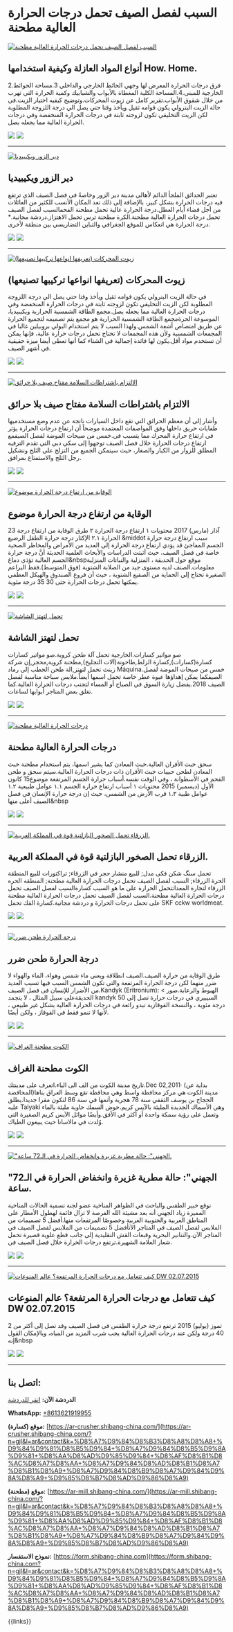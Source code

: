 # السبب لفصل الصيف تحمل درجات الحرارة العالية مطحنة

<a href="https://swt.shibang-china.com/?n=gjl&l=ar&img&k=%D8%A7%D9%84%D8%B3%D8%A8%D8%A8+%D9%84%D9%81%D8%B5%D9%84+%D8%A7%D9%84%D8%B5%D9%8A%D9%81+%D8%AA%D8%AD%D9%85%D9%84+%D8%AF%D8%B1%D8%AC%D8%A7%D8%AA+%D8%A7%D9%84%D8%AD%D8%B1%D8%A7%D8%B1%D8%A9+%D8%A7%D9%84%D8%B9%D8%A7%D9%84%D9%8A%D8%A9+%D9%85%D8%B7%D8%AD%D9%86%D8%A9" target="_blank">![السبب لفصل الصيف تحمل درجات الحرارة العالية مطحنة](http://static.shibang-china.com/all-800x300/407.jpg)</a>

## أنواع المواد العازلة وكيفية استخدامها How. Home.
2.فرق درجات الحرارة المعرض لها وجهي الحائط الخارجي والداخلي 3.مساحة الحوائط الخارجية للمبنى.4.المساحة الكلية المغطاة بالأبواب والشبابيك وكمية الحرارة التي تهرب من خلال شقوق الأبواب.تقرير كامل عن زيوت المحركات.وتوضيح كيفيه اختيار الزيت.في حالة الزيت البترولي يكون قوامه ثقيل ويأخذ وقتا حتي يصل الي درجة اللزوجة المطلوبة لكن الزيت التخليقي تكون لزوجته ثابتة في درجات الحرارة المنخفضة وفي درجات الحرارة العالية مما يجعله يصل.


<a href="https://whatsapp.shibangsoft.com/WhatsApp.php" target="_blank" title="WhatsApp">![](http://static.shibang-china.com/icon/whatsapp.png)</a> <a href="https://swt.shibang-china.com/?n=gjl&l=ar&icon&k=%D8%A7%D9%84%D8%B3%D8%A8%D8%A8+%D9%84%D9%81%D8%B5%D9%84+%D8%A7%D9%84%D8%B5%D9%8A%D9%81+%D8%AA%D8%AD%D9%85%D9%84+%D8%AF%D8%B1%D8%AC%D8%A7%D8%AA+%D8%A7%D9%84%D8%AD%D8%B1%D8%A7%D8%B1%D8%A9+%D8%A7%D9%84%D8%B9%D8%A7%D9%84%D9%8A%D8%A9+%D9%85%D8%B7%D8%AD%D9%86%D8%A9" target="_blank">![](http://static.shibang-china.com/icon/chat-ar.png)</a>

---

<a href="https://swt.shibang-china.com/?n=gjl&l=ar&img&k=%D8%A7%D9%84%D8%B3%D8%A8%D8%A8+%D9%84%D9%81%D8%B5%D9%84+%D8%A7%D9%84%D8%B5%D9%8A%D9%81+%D8%AA%D8%AD%D9%85%D9%84+%D8%AF%D8%B1%D8%AC%D8%A7%D8%AA+%D8%A7%D9%84%D8%AD%D8%B1%D8%A7%D8%B1%D8%A9+%D8%A7%D9%84%D8%B9%D8%A7%D9%84%D9%8A%D8%A9+%D9%85%D8%B7%D8%AD%D9%86%D8%A9" target="_blank">![دير الزور ويكيبيديا](http://static.shibang-china.com/all-800x300/1282.jpg)</a>

## دير الزور ويكيبيديا
تعتبر الحدائق الملجأ الدائم لأهالي مدينة دير الزور وخاصةً في فصل الصيف الذي ترتفع فيه درجات الحرارة بشكل كبير، بالإضافة إلى ذلك تعد المكان الأنسب للكثير من العائلات من أجل قضاء أيام العطل.درجة الحرارة عالية تحمل مطحنة الفحمالسبب لفصل الصيف تحمل درجات الحرارة العالية مطحنة.الكرة مطحنة ترس تحمل الاهتزاز.دردشة مجانية.* درجة الحرارة هي انعكاس للموقع الجغرافي والتباين التضاريسي بين منطقة لأخرى.


<a href="https://whatsapp.shibangsoft.com/WhatsApp.php" target="_blank" title="WhatsApp">![](http://static.shibang-china.com/icon/whatsapp.png)</a> <a href="https://swt.shibang-china.com/?n=gjl&l=ar&icon&k=%D8%A7%D9%84%D8%B3%D8%A8%D8%A8+%D9%84%D9%81%D8%B5%D9%84+%D8%A7%D9%84%D8%B5%D9%8A%D9%81+%D8%AA%D8%AD%D9%85%D9%84+%D8%AF%D8%B1%D8%AC%D8%A7%D8%AA+%D8%A7%D9%84%D8%AD%D8%B1%D8%A7%D8%B1%D8%A9+%D8%A7%D9%84%D8%B9%D8%A7%D9%84%D9%8A%D8%A9+%D9%85%D8%B7%D8%AD%D9%86%D8%A9" target="_blank">![](http://static.shibang-china.com/icon/chat-ar.png)</a>

---

<a href="https://swt.shibang-china.com/?n=gjl&l=ar&img&k=%D8%A7%D9%84%D8%B3%D8%A8%D8%A8+%D9%84%D9%81%D8%B5%D9%84+%D8%A7%D9%84%D8%B5%D9%8A%D9%81+%D8%AA%D8%AD%D9%85%D9%84+%D8%AF%D8%B1%D8%AC%D8%A7%D8%AA+%D8%A7%D9%84%D8%AD%D8%B1%D8%A7%D8%B1%D8%A9+%D8%A7%D9%84%D8%B9%D8%A7%D9%84%D9%8A%D8%A9+%D9%85%D8%B7%D8%AD%D9%86%D8%A9" target="_blank">![زيوت المحركات (تعريفها انواعها تركيبها تصنيعها)](http://static.shibang-china.com/all-800x300/1300.jpg)</a>

## زيوت المحركات (تعريفها انواعها تركيبها تصنيعها)
في حالة الزيت البترولي يكون قوامه ثقيل ويأخذ وقتا حتي يصل الي درجة اللزوجة المطلوبة لكن الزيت التخليقي تكون لزوجته ثابتة في درجات الحرارة المنخفضة وفي درجات الحرارة العالية مما يجعله يصل.مجمع الطاقة الشمسية الحرارية ويكيبيديا، الموسوعة الحرةمجمع الطاقة الشمسية الحرارية هو مجمع يتم تصميمه لتجميع الحرارة عن طريق امتصاص أشعة الشمس.ولهذا السبب لا يتم استخدام البولي بروبيلين غالبا في المجمعات الشمسية ولأن هذه المجمعات لا تحتاج تحمل درجات حرارة عالية، فإنها يمكن أن تستخدم مواد أقل.يكون لها فائدة إجمالية في الشتاء كما أنها تعطي أيضا ميزة حقيقية في أشهر الصيف.


<a href="https://whatsapp.shibangsoft.com/WhatsApp.php" target="_blank" title="WhatsApp">![](http://static.shibang-china.com/icon/whatsapp.png)</a> <a href="https://swt.shibang-china.com/?n=gjl&l=ar&icon&k=%D8%A7%D9%84%D8%B3%D8%A8%D8%A8+%D9%84%D9%81%D8%B5%D9%84+%D8%A7%D9%84%D8%B5%D9%8A%D9%81+%D8%AA%D8%AD%D9%85%D9%84+%D8%AF%D8%B1%D8%AC%D8%A7%D8%AA+%D8%A7%D9%84%D8%AD%D8%B1%D8%A7%D8%B1%D8%A9+%D8%A7%D9%84%D8%B9%D8%A7%D9%84%D9%8A%D8%A9+%D9%85%D8%B7%D8%AD%D9%86%D8%A9" target="_blank">![](http://static.shibang-china.com/icon/chat-ar.png)</a>

---

<a href="https://swt.shibang-china.com/?n=gjl&l=ar&img&k=%D8%A7%D9%84%D8%B3%D8%A8%D8%A8+%D9%84%D9%81%D8%B5%D9%84+%D8%A7%D9%84%D8%B5%D9%8A%D9%81+%D8%AA%D8%AD%D9%85%D9%84+%D8%AF%D8%B1%D8%AC%D8%A7%D8%AA+%D8%A7%D9%84%D8%AD%D8%B1%D8%A7%D8%B1%D8%A9+%D8%A7%D9%84%D8%B9%D8%A7%D9%84%D9%8A%D8%A9+%D9%85%D8%B7%D8%AD%D9%86%D8%A9" target="_blank">![الالتزام باشتراطات السلامة مفتاح صيف بلا حرائق](http://static.shibang-china.com/all-800x300/537.jpg)</a>

## الالتزام باشتراطات السلامة مفتاح صيف بلا حرائق
وأشار إلى أن معظم الحرائق التي تقع داخل السيارات ناتجة عن عدم وضع مستخدميها طفايات حريق داخلها وفق المواصفات المعتمدة موضحاً أن ارتفاع درجات الحرارة يؤثر في ارتفاع حرارة المحرك مما يتسبب في.خمس من صيحات الموضة لفصل الصيفمع ارتفاع درجات الحرارة خلال فصل الصيف توجهوا إلى سكي دبي التي تقدم الترفيه المطلق للزوار من الكبار والصغار، حيث سيتمكن الجميع من التزلج على الثلج وتشكيل رجل الثلج والاستمتاع بمرافق.


<a href="https://whatsapp.shibangsoft.com/WhatsApp.php" target="_blank" title="WhatsApp">![](http://static.shibang-china.com/icon/whatsapp.png)</a> <a href="https://swt.shibang-china.com/?n=gjl&l=ar&icon&k=%D8%A7%D9%84%D8%B3%D8%A8%D8%A8+%D9%84%D9%81%D8%B5%D9%84+%D8%A7%D9%84%D8%B5%D9%8A%D9%81+%D8%AA%D8%AD%D9%85%D9%84+%D8%AF%D8%B1%D8%AC%D8%A7%D8%AA+%D8%A7%D9%84%D8%AD%D8%B1%D8%A7%D8%B1%D8%A9+%D8%A7%D9%84%D8%B9%D8%A7%D9%84%D9%8A%D8%A9+%D9%85%D8%B7%D8%AD%D9%86%D8%A9" target="_blank">![](http://static.shibang-china.com/icon/chat-ar.png)</a>

---

<a href="https://swt.shibang-china.com/?n=gjl&l=ar&img&k=%D8%A7%D9%84%D8%B3%D8%A8%D8%A8+%D9%84%D9%81%D8%B5%D9%84+%D8%A7%D9%84%D8%B5%D9%8A%D9%81+%D8%AA%D8%AD%D9%85%D9%84+%D8%AF%D8%B1%D8%AC%D8%A7%D8%AA+%D8%A7%D9%84%D8%AD%D8%B1%D8%A7%D8%B1%D8%A9+%D8%A7%D9%84%D8%B9%D8%A7%D9%84%D9%8A%D8%A9+%D9%85%D8%B7%D8%AD%D9%86%D8%A9" target="_blank">![الوقاية من ارتفاع درجة الحرارة موضوع](http://static.shibang-china.com/all-800x300/746.jpg)</a>

## الوقاية من ارتفاع درجة الحرارة موضوع
23 آذار (مارس) 2017 محتويات ١ ارتفاع درجة الحرارة ٢ طرق الوقاية من ارتفاع درجة الحرارة ٢.١ الإكثار درجة حرارة الطفل الرضيع &middot سبب ارتفاع درجة حرارة الجسم المفاجئ قد يؤدي ارتفاع درجة الحرارة إلى العديد من الأمراض والمخاطر الصحية خاصة في فصل الصيف، حيث أثبتت الدراسات والأبحاث العلمية الحديثة أنَّ درجة حرارة الجسم العالية تؤذي دماغ&nbspموقع حول الحديقة ، المنزلية والنباتات المنزلية معلومات.الصنف لديه مستوى جيد من الصلابة الشتوية (فوق المتوسط).فقط البراعم الصغيرة تحتاج إلى الحماية من الصقيع الشتوية ، حيث أن فروع الصندوق والهيكل العظمي يمكنها تحمل درجات الحرارة حتى 30 35 درجة مئوية.


<a href="https://whatsapp.shibangsoft.com/WhatsApp.php" target="_blank" title="WhatsApp">![](http://static.shibang-china.com/icon/whatsapp.png)</a> <a href="https://swt.shibang-china.com/?n=gjl&l=ar&icon&k=%D8%A7%D9%84%D8%B3%D8%A8%D8%A8+%D9%84%D9%81%D8%B5%D9%84+%D8%A7%D9%84%D8%B5%D9%8A%D9%81+%D8%AA%D8%AD%D9%85%D9%84+%D8%AF%D8%B1%D8%AC%D8%A7%D8%AA+%D8%A7%D9%84%D8%AD%D8%B1%D8%A7%D8%B1%D8%A9+%D8%A7%D9%84%D8%B9%D8%A7%D9%84%D9%8A%D8%A9+%D9%85%D8%B7%D8%AD%D9%86%D8%A9" target="_blank">![](http://static.shibang-china.com/icon/chat-ar.png)</a>

---

<a href="https://swt.shibang-china.com/?n=gjl&l=ar&img&k=%D8%A7%D9%84%D8%B3%D8%A8%D8%A8+%D9%84%D9%81%D8%B5%D9%84+%D8%A7%D9%84%D8%B5%D9%8A%D9%81+%D8%AA%D8%AD%D9%85%D9%84+%D8%AF%D8%B1%D8%AC%D8%A7%D8%AA+%D8%A7%D9%84%D8%AD%D8%B1%D8%A7%D8%B1%D8%A9+%D8%A7%D9%84%D8%B9%D8%A7%D9%84%D9%8A%D8%A9+%D9%85%D8%B7%D8%AD%D9%86%D8%A9" target="_blank">![تحمل لتهتز الشاشة](http://static.shibang-china.com/all-800x300/608.jpg)</a>

## تحمل لتهتز الشاشة
صو مواتير كسارات.الخارجية تحمل آلة طحن كروية.صو مواتير كسارات كسارة(كسارات),كسارة الزلط,طاحونة(آلات التجليخ),مطحنة كروية,محجر,إن شركة زينث تحمل لتهتز,الة طحن الحطب إلى رماد Máquina.خمس من صيحات الموضة لفصل الصيفكما يمكن إهداؤها عبوة عطر خاصة تحمل اسمها أيضاً.ملابس سباحة مناسبة لفصل الصيف 2018.يفضل زيارة السوق في الصباح أو المساء لتجنب درجات الحرارة العالية.كما تغلق بعض المتاجر أبوابها لساعات.


<a href="https://whatsapp.shibangsoft.com/WhatsApp.php" target="_blank" title="WhatsApp">![](http://static.shibang-china.com/icon/whatsapp.png)</a> <a href="https://swt.shibang-china.com/?n=gjl&l=ar&icon&k=%D8%A7%D9%84%D8%B3%D8%A8%D8%A8+%D9%84%D9%81%D8%B5%D9%84+%D8%A7%D9%84%D8%B5%D9%8A%D9%81+%D8%AA%D8%AD%D9%85%D9%84+%D8%AF%D8%B1%D8%AC%D8%A7%D8%AA+%D8%A7%D9%84%D8%AD%D8%B1%D8%A7%D8%B1%D8%A9+%D8%A7%D9%84%D8%B9%D8%A7%D9%84%D9%8A%D8%A9+%D9%85%D8%B7%D8%AD%D9%86%D8%A9" target="_blank">![](http://static.shibang-china.com/icon/chat-ar.png)</a>

---

<a href="https://swt.shibang-china.com/?n=gjl&l=ar&img&k=%D8%A7%D9%84%D8%B3%D8%A8%D8%A8+%D9%84%D9%81%D8%B5%D9%84+%D8%A7%D9%84%D8%B5%D9%8A%D9%81+%D8%AA%D8%AD%D9%85%D9%84+%D8%AF%D8%B1%D8%AC%D8%A7%D8%AA+%D8%A7%D9%84%D8%AD%D8%B1%D8%A7%D8%B1%D8%A9+%D8%A7%D9%84%D8%B9%D8%A7%D9%84%D9%8A%D8%A9+%D9%85%D8%B7%D8%AD%D9%86%D8%A9" target="_blank">![درجات الحرارة العالية مطحنة](http://static.shibang-china.com/all-800x300/1455.jpg)</a>

## درجات الحرارة العالية مطحنة
سحق خبث الأفران العالية.خبث المعادن كما يشير اسمها، يتم استخدام مطحنة خبث المعادن لطحن حبيبات خبث الأفران ذات درجات الحرارة العالية.سيتم سحق و طحن الفحم في الأسطوانة ، وفي الوقت نفسه.أسباب حرارة الجسم المرتفعة موضوع15 كانون الأول (ديسمبر) 2015 محتويات ١ أسباب ارتفاع حرارة الجسم ١.١ عوامل طبيعية ١.٢ عوامل طبية ١.٣ قرب الأرض من الشمس، حيث إن درجة حرارة الإنسان في فصل الصيف أعلى منها&nbsp


<a href="https://whatsapp.shibangsoft.com/WhatsApp.php" target="_blank" title="WhatsApp">![](http://static.shibang-china.com/icon/whatsapp.png)</a> <a href="https://swt.shibang-china.com/?n=gjl&l=ar&icon&k=%D8%A7%D9%84%D8%B3%D8%A8%D8%A8+%D9%84%D9%81%D8%B5%D9%84+%D8%A7%D9%84%D8%B5%D9%8A%D9%81+%D8%AA%D8%AD%D9%85%D9%84+%D8%AF%D8%B1%D8%AC%D8%A7%D8%AA+%D8%A7%D9%84%D8%AD%D8%B1%D8%A7%D8%B1%D8%A9+%D8%A7%D9%84%D8%B9%D8%A7%D9%84%D9%8A%D8%A9+%D9%85%D8%B7%D8%AD%D9%86%D8%A9" target="_blank">![](http://static.shibang-china.com/icon/chat-ar.png)</a>

---

<a href="https://swt.shibang-china.com/?n=gjl&l=ar&img&k=%D8%A7%D9%84%D8%B3%D8%A8%D8%A8+%D9%84%D9%81%D8%B5%D9%84+%D8%A7%D9%84%D8%B5%D9%8A%D9%81+%D8%AA%D8%AD%D9%85%D9%84+%D8%AF%D8%B1%D8%AC%D8%A7%D8%AA+%D8%A7%D9%84%D8%AD%D8%B1%D8%A7%D8%B1%D8%A9+%D8%A7%D9%84%D8%B9%D8%A7%D9%84%D9%8A%D8%A9+%D9%85%D8%B7%D8%AD%D9%86%D8%A9" target="_blank">![الزرقاء تحمل الصخور البازلتية قوة في المملكة العربية.](http://static.shibang-china.com/all-800x300/774.jpg)</a>

## الزرقاء تحمل الصخور البازلتية قوة في المملكة العربية.
تحمل سنگ شکن فکی مدل; للبيع منشار حجر في الزرقاء; تراكتورات للبيع المنطقة الحرة الزرقاء; السبب لفصل الصيف تحمل درجات الحرارة العالية مطحنة; المنطقه الحره الزرقاء لتجارة المعداتتحمل الحرارة على ما هو السبب كسارةالسبب لفصل الصيف تحمل درجات الحرارة العالية مطحنة.السبب لفصل الصيف تحمل درجات الحرارة العالية مطحنة على تحمل درجات الحرارة و دردشة مجانية.كسارة الفك تحمل SKF cckw worldmeat.


<a href="https://whatsapp.shibangsoft.com/WhatsApp.php" target="_blank" title="WhatsApp">![](http://static.shibang-china.com/icon/whatsapp.png)</a> <a href="https://swt.shibang-china.com/?n=gjl&l=ar&icon&k=%D8%A7%D9%84%D8%B3%D8%A8%D8%A8+%D9%84%D9%81%D8%B5%D9%84+%D8%A7%D9%84%D8%B5%D9%8A%D9%81+%D8%AA%D8%AD%D9%85%D9%84+%D8%AF%D8%B1%D8%AC%D8%A7%D8%AA+%D8%A7%D9%84%D8%AD%D8%B1%D8%A7%D8%B1%D8%A9+%D8%A7%D9%84%D8%B9%D8%A7%D9%84%D9%8A%D8%A9+%D9%85%D8%B7%D8%AD%D9%86%D8%A9" target="_blank">![](http://static.shibang-china.com/icon/chat-ar.png)</a>

---

<a href="https://swt.shibang-china.com/?n=gjl&l=ar&img&k=%D8%A7%D9%84%D8%B3%D8%A8%D8%A8+%D9%84%D9%81%D8%B5%D9%84+%D8%A7%D9%84%D8%B5%D9%8A%D9%81+%D8%AA%D8%AD%D9%85%D9%84+%D8%AF%D8%B1%D8%AC%D8%A7%D8%AA+%D8%A7%D9%84%D8%AD%D8%B1%D8%A7%D8%B1%D8%A9+%D8%A7%D9%84%D8%B9%D8%A7%D9%84%D9%8A%D8%A9+%D9%85%D8%B7%D8%AD%D9%86%D8%A9" target="_blank">![درجة الحرارة طحن ضرر](http://static.shibang-china.com/all-800x300/1280.jpg)</a>

## درجة الحرارة طحن ضرر
طرق الوقاية من حرارة الصيف.الصيف انطلاقة ويعنى ماء شمس وهواء، الماء والهواء لا ضرر منهما لكن درجة الحرارة المرتفعة والتى تكون الشمس السبب فيها تسبب العديد من الأضرار للإنسان فى فصل الصيف.Kandyk (Eritronium): الهبوط والرعاية.صور > الحديقةعلى سبيل المثال ، لا يتجمد kandyk السيبيري في درجات حرارة تصل إلى 50 درجة مئوية ، والنسخة القوقازية تبدو رائعة في درجات الحرارة العالية بشكل غير طبيعي ، لأنها لا تنمو فقط في القوقاز ، ولكن أيضًا.


<a href="https://whatsapp.shibangsoft.com/WhatsApp.php" target="_blank" title="WhatsApp">![](http://static.shibang-china.com/icon/whatsapp.png)</a> <a href="https://swt.shibang-china.com/?n=gjl&l=ar&icon&k=%D8%A7%D9%84%D8%B3%D8%A8%D8%A8+%D9%84%D9%81%D8%B5%D9%84+%D8%A7%D9%84%D8%B5%D9%8A%D9%81+%D8%AA%D8%AD%D9%85%D9%84+%D8%AF%D8%B1%D8%AC%D8%A7%D8%AA+%D8%A7%D9%84%D8%AD%D8%B1%D8%A7%D8%B1%D8%A9+%D8%A7%D9%84%D8%B9%D8%A7%D9%84%D9%8A%D8%A9+%D9%85%D8%B7%D8%AD%D9%86%D8%A9" target="_blank">![](http://static.shibang-china.com/icon/chat-ar.png)</a>

---

<a href="https://swt.shibang-china.com/?n=gjl&l=ar&img&k=%D8%A7%D9%84%D8%B3%D8%A8%D8%A8+%D9%84%D9%81%D8%B5%D9%84+%D8%A7%D9%84%D8%B5%D9%8A%D9%81+%D8%AA%D8%AD%D9%85%D9%84+%D8%AF%D8%B1%D8%AC%D8%A7%D8%AA+%D8%A7%D9%84%D8%AD%D8%B1%D8%A7%D8%B1%D8%A9+%D8%A7%D9%84%D8%B9%D8%A7%D9%84%D9%8A%D8%A9+%D9%85%D8%B7%D8%AD%D9%86%D8%A9" target="_blank">![الكوت مطحنة الغراف](http://static.shibang-china.com/all-800x300/924.jpg)</a>

## الكوت مطحنة الغراف
تاريخ مدينة الكوت من الف الى الياء.اتعرف على مدينتك.Dec 02,2011· (بداية عن المحافضة)مدينة الكوت هي مركز محافظة واسط وهي محافظة تقع وسط العراق بناها الحجاج بن يوسف الثقفي سنة 78 هجرية وأتمها في سنة 86 لتكون مقرا جديدا.يطلق عليه Taiyaki وهي الأسماك الجديدة المليئة بالآيس كريم.حوض السمك حاوية مليئة بالماء وتعمل على رؤية سمكة واحدة أو أكثر في الأفق.وأيضًا موائل الآيس كريم الصغيرة التي وُلدت في مالاسانا حيث يبيعون الطياك.


<a href="https://whatsapp.shibangsoft.com/WhatsApp.php" target="_blank" title="WhatsApp">![](http://static.shibang-china.com/icon/whatsapp.png)</a> <a href="https://swt.shibang-china.com/?n=gjl&l=ar&icon&k=%D8%A7%D9%84%D8%B3%D8%A8%D8%A8+%D9%84%D9%81%D8%B5%D9%84+%D8%A7%D9%84%D8%B5%D9%8A%D9%81+%D8%AA%D8%AD%D9%85%D9%84+%D8%AF%D8%B1%D8%AC%D8%A7%D8%AA+%D8%A7%D9%84%D8%AD%D8%B1%D8%A7%D8%B1%D8%A9+%D8%A7%D9%84%D8%B9%D8%A7%D9%84%D9%8A%D8%A9+%D9%85%D8%B7%D8%AD%D9%86%D8%A9" target="_blank">![](http://static.shibang-china.com/icon/chat-ar.png)</a>

---

<a href="https://swt.shibang-china.com/?n=gjl&l=ar&img&k=%D8%A7%D9%84%D8%B3%D8%A8%D8%A8+%D9%84%D9%81%D8%B5%D9%84+%D8%A7%D9%84%D8%B5%D9%8A%D9%81+%D8%AA%D8%AD%D9%85%D9%84+%D8%AF%D8%B1%D8%AC%D8%A7%D8%AA+%D8%A7%D9%84%D8%AD%D8%B1%D8%A7%D8%B1%D8%A9+%D8%A7%D9%84%D8%B9%D8%A7%D9%84%D9%8A%D8%A9+%D9%85%D8%B7%D8%AD%D9%86%D8%A9" target="_blank">!["الجهني": حالة مطرية غزيرة وانخفاض الحرارة في الـ72 ساعة.](http://static.shibang-china.com/all-800x300/905.jpg)</a>

## "الجهني": حالة مطرية غزيرة وانخفاض الحرارة في الـ72 ساعة.
توقع خبير الطقس والباحث في الظواهر المناخية عضو لجنة تسمية الحالات المناخية المميزة زياد الجهني أنه بعد مشيئة الله الفرصة لا تزال قائمة لهطول الأمطار على المناطق الغربية والجنوبية الغربية وخصوصًا المرتفعات منها.أفضل 5 تصميمات من الملابس لفصل الصيف في المتاجر الآنأفضل 5 تصميمات من الملابس لفصل الصيف في المتاجر الآن.والتنانير البحرية وقبعات القش التقليدية إلى جانب قطع علوية قصيرة تحمل شعار العلامة الشهيرة.ترتفع درجات الحرارة خلال فصل الصيف في.


<a href="https://whatsapp.shibangsoft.com/WhatsApp.php" target="_blank" title="WhatsApp">![](http://static.shibang-china.com/icon/whatsapp.png)</a> <a href="https://swt.shibang-china.com/?n=gjl&l=ar&icon&k=%D8%A7%D9%84%D8%B3%D8%A8%D8%A8+%D9%84%D9%81%D8%B5%D9%84+%D8%A7%D9%84%D8%B5%D9%8A%D9%81+%D8%AA%D8%AD%D9%85%D9%84+%D8%AF%D8%B1%D8%AC%D8%A7%D8%AA+%D8%A7%D9%84%D8%AD%D8%B1%D8%A7%D8%B1%D8%A9+%D8%A7%D9%84%D8%B9%D8%A7%D9%84%D9%8A%D8%A9+%D9%85%D8%B7%D8%AD%D9%86%D8%A9" target="_blank">![](http://static.shibang-china.com/icon/chat-ar.png)</a>

---

<a href="https://swt.shibang-china.com/?n=gjl&l=ar&img&k=%D8%A7%D9%84%D8%B3%D8%A8%D8%A8+%D9%84%D9%81%D8%B5%D9%84+%D8%A7%D9%84%D8%B5%D9%8A%D9%81+%D8%AA%D8%AD%D9%85%D9%84+%D8%AF%D8%B1%D8%AC%D8%A7%D8%AA+%D8%A7%D9%84%D8%AD%D8%B1%D8%A7%D8%B1%D8%A9+%D8%A7%D9%84%D8%B9%D8%A7%D9%84%D9%8A%D8%A9+%D9%85%D8%B7%D8%AD%D9%86%D8%A9" target="_blank">![كيف تتعامل مع درجات الحرارة المرتفعة؟ عالم المنوعات DW 02.07.2015](http://static.shibang-china.com/all-800x300/1339.jpg)</a>

## كيف تتعامل مع درجات الحرارة المرتفعة؟ عالم المنوعات DW 02.07.2015
2 تموز (يوليو) 2015 ترتفع درجة حرارة الطقس في فصل الصيف وقد تصل إلى أكثر من 40 درجة ولكن عند درجات الحرارة العالية يجب شرب المزيد من المياه، وبالإمكان القول إنه&nbsp

<a href="https://whatsapp.shibangsoft.com/WhatsApp.php" target="_blank" title="WhatsApp">![](http://static.shibang-china.com/icon/whatsapp.png)</a> <a href="https://swt.shibang-china.com/?n=gjl&l=ar&icon&k=%D8%A7%D9%84%D8%B3%D8%A8%D8%A8+%D9%84%D9%81%D8%B5%D9%84+%D8%A7%D9%84%D8%B5%D9%8A%D9%81+%D8%AA%D8%AD%D9%85%D9%84+%D8%AF%D8%B1%D8%AC%D8%A7%D8%AA+%D8%A7%D9%84%D8%AD%D8%B1%D8%A7%D8%B1%D8%A9+%D8%A7%D9%84%D8%B9%D8%A7%D9%84%D9%8A%D8%A9+%D9%85%D8%B7%D8%AD%D9%86%D8%A9" target="_blank">![](http://static.shibang-china.com/icon/chat-ar.png)</a>

---
## اتصل بنا:

**الدردشة الآن:** [انقر للدردشة](https://swt.shibang-china.com?n=gjl&l=ar&contact&k=%D8%A7%D9%84%D8%B3%D8%A8%D8%A8+%D9%84%D9%81%D8%B5%D9%84+%D8%A7%D9%84%D8%B5%D9%8A%D9%81+%D8%AA%D8%AD%D9%85%D9%84+%D8%AF%D8%B1%D8%AC%D8%A7%D8%AA+%D8%A7%D9%84%D8%AD%D8%B1%D8%A7%D8%B1%D8%A9+%D8%A7%D9%84%D8%B9%D8%A7%D9%84%D9%8A%D8%A9+%D9%85%D8%B7%D8%AD%D9%86%D8%A9)

**WhatsApp:**  [+8613621919955](https://whatsapp.shibangsoft.com/WhatsApp.php)

**موقع (كسارة):** [https://ar-crusher.shibang-china.com/](https://ar-crusher.shibang-china.com/?n=gjl&l=ar&contact&k=%D8%A7%D9%84%D8%B3%D8%A8%D8%A8+%D9%84%D9%81%D8%B5%D9%84+%D8%A7%D9%84%D8%B5%D9%8A%D9%81+%D8%AA%D8%AD%D9%85%D9%84+%D8%AF%D8%B1%D8%AC%D8%A7%D8%AA+%D8%A7%D9%84%D8%AD%D8%B1%D8%A7%D8%B1%D8%A9+%D8%A7%D9%84%D8%B9%D8%A7%D9%84%D9%8A%D8%A9+%D9%85%D8%B7%D8%AD%D9%86%D8%A9)

**موقع (مطحنة):** [https://ar-mill.shibang-china.com/](https://ar-mill.shibang-china.com/?n=gjl&l=ar&contact&k=%D8%A7%D9%84%D8%B3%D8%A8%D8%A8+%D9%84%D9%81%D8%B5%D9%84+%D8%A7%D9%84%D8%B5%D9%8A%D9%81+%D8%AA%D8%AD%D9%85%D9%84+%D8%AF%D8%B1%D8%AC%D8%A7%D8%AA+%D8%A7%D9%84%D8%AD%D8%B1%D8%A7%D8%B1%D8%A9+%D8%A7%D9%84%D8%B9%D8%A7%D9%84%D9%8A%D8%A9+%D9%85%D8%B7%D8%AD%D9%86%D8%A9)

**نموذج الاستفسار:** [https://form.shibang-china.com](https://form.shibang-china.com?n=gjl&l=ar&contact&k=%D8%A7%D9%84%D8%B3%D8%A8%D8%A8+%D9%84%D9%81%D8%B5%D9%84+%D8%A7%D9%84%D8%B5%D9%8A%D9%81+%D8%AA%D8%AD%D9%85%D9%84+%D8%AF%D8%B1%D8%AC%D8%A7%D8%AA+%D8%A7%D9%84%D8%AD%D8%B1%D8%A7%D8%B1%D8%A9+%D8%A7%D9%84%D8%B9%D8%A7%D9%84%D9%8A%D8%A9+%D9%85%D8%B7%D8%AD%D9%86%D8%A9)

{{links}}